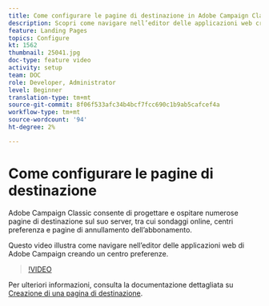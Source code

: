 ```yaml
---
title: Come configurare le pagine di destinazione in Adobe Campaign Classic
description: Scopri come navigare nell’editor delle applicazioni web creando un centro preferenze.
feature: Landing Pages
topics: Configure
kt: 1562
thumbnail: 25041.jpg
doc-type: feature video
activity: setup
team: DOC
role: Developer, Administrator
level: Beginner
translation-type: tm+mt
source-git-commit: 8f06f533afc34b4bcf7fcc690c1b9ab5cafcef4a
workflow-type: tm+mt
source-wordcount: '94'
ht-degree: 2%

---
```



# Come configurare le pagine di destinazione

Adobe Campaign Classic consente di progettare e ospitare numerose pagine di destinazione sul suo server, tra cui sondaggi online, centri preferenza e pagine di annullamento dell’abbonamento.

Questo video illustra come navigare nell’editor delle applicazioni web di Adobe Campaign creando un centro preferenze.

>[!VIDEO](https://video.tv.adobe.com/v/25041?quality=12)

Per ulteriori informazioni, consulta la documentazione dettagliata su [Creazione di una pagina di destinazione](https://docs.adobe.com/content/help/en/campaign-classic/using/designing-content/editing-html-content/creating-a-landing-page.html).
